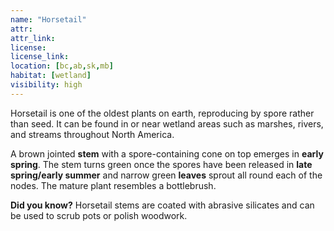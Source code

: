 ```yaml
---
name: "Horsetail"
attr: 
attr_link: 
license: 
license_link: 
location: [bc,ab,sk,mb]
habitat: [wetland]
visibility: high 
---
```

Horsetail is one of the oldest plants on earth, reproducing by spore rather than seed. It can be found in or near wetland areas such as marshes, rivers, and streams throughout North America. 

A brown jointed **stem** with a spore-containing cone on top emerges in **early spring**. The stem turns green once the spores have been released in **late spring/early summer** and narrow green **leaves** sprout all round each of the nodes. The mature plant resembles a bottlebrush.

**Did you know?** Horsetail stems are coated with abrasive silicates and can be used to scrub pots or polish woodwork.
